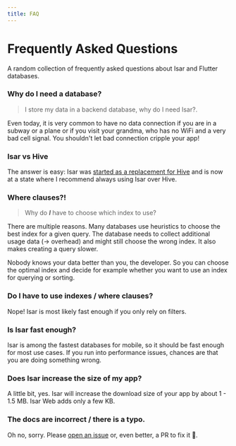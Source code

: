 ```yaml
---
title: FAQ
---
```


# Frequently Asked Questions

A random collection of frequently asked questions about Isar and Flutter databases.

### Why do I need a database?

> I store my data in a backend database, why do I need Isar?.

Even today, it is very common to have no data connection if you are in a subway or a plane or if you visit your grandma, who has no WiFi and a very bad cell signal. You shouldn't let bad connection cripple your app!

### Isar vs Hive

The answer is easy: Isar was [started as a replacement for Hive](https://github.com/hivedb/hive/issues/246) and is now at a state where I recommend always using Isar over Hive.

### Where clauses?!

> Why do **_I_** have to choose which index to use?

There are multiple reasons. Many databases use heuristics to choose the best index for a given query. The database needs to collect additional usage data (-> overhead) and might still choose the wrong index. It also makes creating a query slower.

Nobody knows your data better than you, the developer. So you can choose the optimal index and decide for example whether you want to use an index for querying or sorting.

### Do I have to use indexes / where clauses?

Nope! Isar is most likely fast enough if you only rely on filters.

### Is Isar fast enough?

Isar is among the fastest databases for mobile, so it should be fast enough for most use cases. If you run into performance issues, chances are that you are doing something wrong.

### Does Isar increase the size of my app?

A little bit, yes. Isar will increase the download size of your app by about 1 - 1.5 MB. Isar Web adds only a few KB.

### The docs are incorrect / there is a typo.

Oh no, sorry. Please [open an issue](https://github.com/isar/isar/issues/new/choose) or, even better, a PR to fix it 💪.
